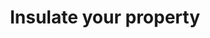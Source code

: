 ---
layout: link
link_url: https://www.historicenvironment.scot/advice-and-support/your-property/saving-energy-in-traditional-buildings/insulate-your-property/#insulate-your-property_tab
title: Insulate your property
source: Historic Environment Scotland
card: Insulate the roof
petal: 
task: Insulate what you can
---